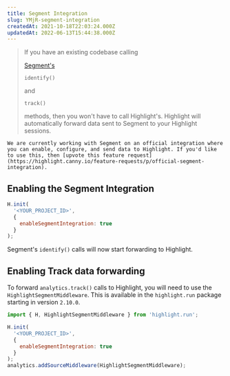 ```yaml
---
title: Segment Integration
slug: YMjR-segment-integration
createdAt: 2021-10-18T22:03:24.000Z
updatedAt: 2022-06-13T15:44:38.000Z
---
```


> If you have an existing codebase calling 
>
> [Segment's](https://segment.com/docs/connections/spec/)
>
>  
>
> `identify()`
>
>  and 
>
> `track()`
>
>  methods, then you won't have to call Highlight's. Highlight will automatically forward data sent to Segment to your Highlight sessions.

```hint
We are currently working with Segment on an official integration where you can enable, configure, and send data to Highlight. If you'd like to use this, then [upvote this feature request](https://highlight.canny.io/feature-requests/p/official-segment-integration).
```

## Enabling the Segment Integration

```javascript
H.init(
  '<YOUR_PROJECT_ID>',
  {
    enableSegmentIntegration: true
  }
);
```

Segment's `identify()` calls will now start forwarding to Highlight.

## Enabling Track data forwarding

To forward `analytics.track()` calls to Highlight, you will need to use the `HighlightSegmentMiddleware`. This is available in the `highlight.run` package starting in version `2.10.0`.

```javascript
import { H, HighlightSegmentMiddleware } from 'highlight.run';

H.init(
  '<YOUR_PROJECT_ID>',
  {
    enableSegmentIntegration: true
  }
);
analytics.addSourceMiddleware(HighlightSegmentMiddleware);
```



